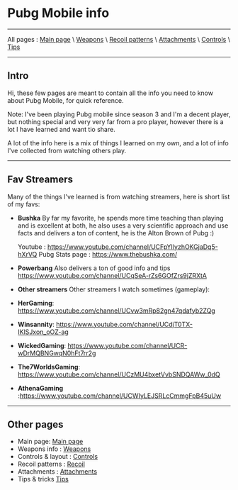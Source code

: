 # Pubg Mobile info

---

All pages : [Main page](/index.md) \ [Weapons](/weapons.md) \ [Recoil patterns](/recoil.md) \ [Attachments](/attachments.md) \ [Controls](/controls.md) \ [Tips](/tips.md)

---

## Intro

Hi, these few pages are meant to contain all the info you need to know about Pubg Mobile, for quick reference.

Note: I've been playing Pubg mobile since season 3 and I'm a decent player, but nothing special and very very far from a pro player, however there is a lot I have learned and want tio share.

A lot of the info here is a mix of things I learned on my own, and a lot of info I've collected from watching others play.

---

## Fav Streamers

Many of the things I've learned is from watching streamers, here is short list of my favs:

- **Bushka**
  By far my favorite, he spends more time teaching than playing and is excellent at both, he also uses a very scientific approach and use facts and delivers a ton of content, he is the Alton Brown of Pubg :)

  Youtube : https://www.youtube.com/channel/UCFpYIlyzhOKGjaDq5-hXrVQ
  Pubg Stats page : https://www.thebushka.com/

- **Powerbang**
  Also delivers a ton of good info and tips
  https://www.youtube.com/channel/UCqSeA-rZs6GOfZrs9jZRXtA

- **Other streamers**
  Other streamers I watch sometimes (gameplay):
- **HerGaming**: https://www.youtube.com/channel/UCvw3mRp82gn47qdafyb2ZQg
- **Winsannity**: https://www.youtube.com/channel/UCdjT0TX-IKlSJxon_oOZ-ag
- **WickedGaming**: https://www.youtube.com/channel/UCR-wDrMQBNGwqN0hFt7rr2g
- **The7WorldsGaming**: https://www.youtube.com/channel/UCzMU4bxetVvbSNDQAWw_0dQ
- **AthenaGaming** :https://www.youtube.com/channel/UCWIyLEJSRLcCmmgFpB45uUw

---

## Other pages

- Main page: [Main page](/index.md)
- Weapons info : [Weapons](/weapons.md)
- Controls & layout : [Controls](/controls.md)
- Recoil patterns : [Recoil](/recoil.md)
- Attachments : [Attachments](/attachments.md)
- Tips & tricks [Tips](/tips.md)
